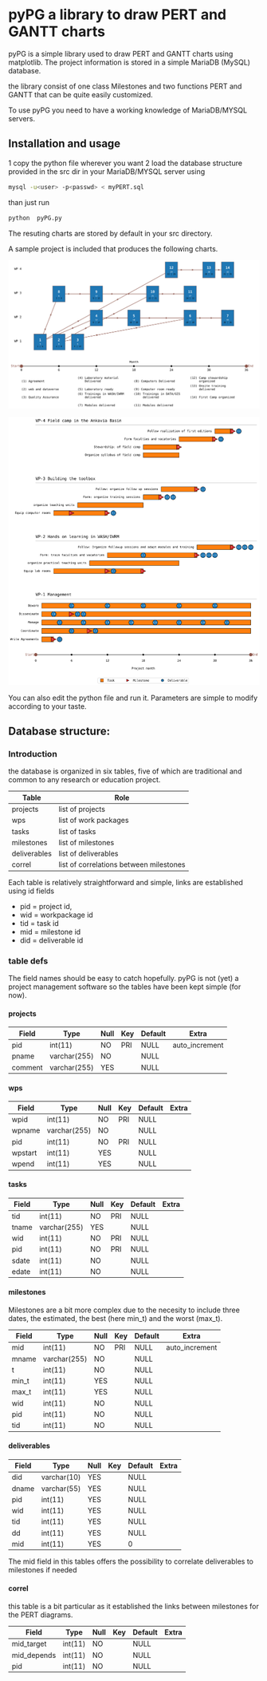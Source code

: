 # pyPG a library to draw PERT and GANTT charts

pyPG is a simple library used to draw PERT and GANTT charts using matplotlib.
The project information is stored in a simple MariaDB (MySQL) database.

the library consist of one class Milestones and two functions PERT and GANTT that can be quite easily customized.

To use pyPG you need to have a working knowledge of MariaDB/MYSQL servers.


## Installation and usage

1 copy the python file wherever you want
2 load the database structure provided in the src dir in your MariaDB/MYSQL server using

```bash
mysql -u<user> -p<passwd> < myPERT.sql
```
than just run
```bash
python  pyPG.py
```
The resuting charts are stored by default in your src directory.

A sample project is included that produces the following charts.

![PERT](./figures/SHEWAM_PERT.svg)


![GANTT](./figures/SHEWAM_GANTT.svg)


You can also edit the python file and run it. Parameters are simple to modify according to your taste.


## Database structure:

### Introduction
 the database is organized in six tables, five of which are traditional and common to any research or education project.

 | Table | Role|
 |---|---|
| projects         | list of projects |
| wps              | list of work packages|
| tasks            | list of tasks |
| milestones       | list of milestones |
| deliverables     | list of deliverables|
| correl           | list of correlations between milestones|


Each table is relatively straightforward and simple, links are established using id fields
* pid = project id,
* wid = workpackage id
* tid = task id
* mid = milestone id
* did = deliverable id

### table defs

The field names should be easy to catch hopefully. pyPG is not (yet) a project management software so the tables have been kept simple (for now).

#### projects
| Field   | Type         | Null | Key | Default | Extra          |
|---|---|---|---|---|---|
| pid     | int(11)      | NO   | PRI | NULL    | auto_increment |
| pname   | varchar(255) | NO   |     | NULL    |                |
| comment | varchar(255) | YES  |     | NULL    |                |

#### wps
| Field   | Type         | Null | Key | Default | Extra          |
|---|---|---|---|---|---|
| wpid    | int(11)      | NO   | PRI | NULL    |       |
| wpname  | varchar(255) | NO   |     | NULL    |       |
| pid     | int(11)      | NO   | PRI | NULL    |       |
| wpstart | int(11)      | YES  |     | NULL    |       |
| wpend   | int(11)      | YES  |     | NULL    |       |

#### tasks
| Field   | Type         | Null | Key | Default | Extra          |
|---|---|---|---|---|---|
tid   | int(11)      | NO   | PRI | NULL    |       |
| tname | varchar(255) | YES  |     | NULL    |       |
| wid   | int(11)      | NO   | PRI | NULL    |       |
| pid   | int(11)      | NO   | PRI | NULL    |       |
| sdate | int(11)      | NO   |     | NULL    |       |
| edate | int(11)      | NO   |     | NULL  

####  milestones

Milestones are a bit more complex due to the necesity to include three dates, the estimated, the best (here min_t) and the worst (max_t).

| Field   | Type         | Null | Key | Default | Extra          |
|---|---|---|---|---|---|
mid   | int(11)      | NO   | PRI | NULL    | auto_increment |
| mname | varchar(255) | NO   |     | NULL    |                |
| t     | int(11)      | NO   |     | NULL    |                |
| min_t | int(11)      | YES  |     | NULL    |                |
| max_t | int(11)      | YES  |     | NULL    |                |
| wid   | int(11)      | NO   |     | NULL    |                |
| pid   | int(11)      | NO   |     | NULL    |                |
| tid   | int(11)      | NO   |     | NULL    |   

#### deliverables

| Field   | Type         | Null | Key | Default | Extra          |
|---|---|---|---|---|---|
did   | varchar(10) | YES  |     | NULL    |       |
| dname | varchar(55) | YES  |     | NULL    |       |
| pid   | int(11)     | YES  |     | NULL    |       |
| wid   | int(11)     | YES  |     | NULL    |       |
| tid   | int(11)     | YES  |     | NULL    |       |
| dd    | int(11)     | YES  |     | NULL    |       |
| mid   | int(11)     | YES  |     | 0       |       |

The mid field in this tables offers the possibility to correlate deliverables to milestones if needed

#### correl

this table is a bit particular as it established the links between milestones for the PERT diagrams.

| Field   | Type         | Null | Key | Default | Extra          |
|---|---|---|---|---|---|
mid_target  | int(11) | NO   |     | NULL    |       |
| mid_depends | int(11) | NO   |     | NULL    |       |
| pid         | int(11) | NO   |     | NULL    |       |
